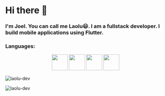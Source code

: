 # Hi there 👋
### I'm Joel. You can call me Laolu😃. I am a fullstack developer. I build mobile applications using Flutter. 

### Languages: 
 <div align= "center">
  <img src='https://cdn.jsdelivr.net/gh/devicons/devicon/icons/dart/dart-original.svg' height=50 width =50>
  <img src='https://cdn.jsdelivr.net/gh/devicons/devicon/icons/java/java-original.svg' height=50 width =50>
  <img src='https://cdn.jsdelivr.net/gh/devicons/devicon/icons/spring/spring-original.svg' height=50 width =50>
  <img src='https://cdn.jsdelivr.net/gh/devicons/devicon/icons/flutter/flutter-original.svg' height=50 width =50>
 </div>

<p>
 <img src="https://github-readme-stats.vercel.app/api?username=laolu-dev&show_icons=true&&include_all_commits=true&count_private=true&theme=onedark" alt="laolu-dev" />
</p>
<p>
 <img  src="https://github-readme-streak-stats.herokuapp.com?user=laolu-dev&theme=onedark" alt="laolu-dev" />
</p>


